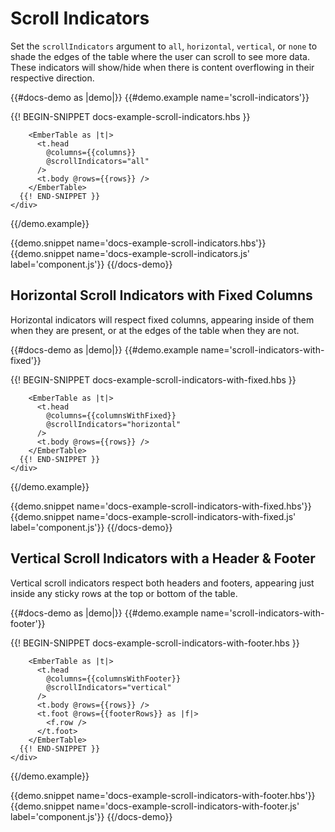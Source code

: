 # Scroll Indicators

Set the `scrollIndicators` argument to `all`, `horizontal`, `vertical`, or `none` to
shade the edges of the table where the user can scroll to see more data.
These indicators will show/hide when there is content overflowing in their
respective direction.

{{#docs-demo as |demo|}}
  {{#demo.example name='scroll-indicators'}}
    <div class="demo-container">
      {{! BEGIN-SNIPPET docs-example-scroll-indicators.hbs }}

        <EmberTable as |t|>
          <t.head
            @columns={{columns}}
            @scrollIndicators="all"
          />
          <t.body @rows={{rows}} />
        </EmberTable>
      {{! END-SNIPPET }}
    </div>
  {{/demo.example}}

  {{demo.snippet name='docs-example-scroll-indicators.hbs'}}
  {{demo.snippet name='docs-example-scroll-indicators.js' label='component.js'}}
{{/docs-demo}}

## Horizontal Scroll Indicators with Fixed Columns

Horizontal indicators will respect fixed columns, appearing inside of
them when they are present, or at the edges of the table when they are not.

{{#docs-demo as |demo|}}
  {{#demo.example name='scroll-indicators-with-fixed'}}
    <div class="demo-container">
      {{! BEGIN-SNIPPET docs-example-scroll-indicators-with-fixed.hbs }}

        <EmberTable as |t|>
          <t.head
            @columns={{columnsWithFixed}}
            @scrollIndicators="horizontal"
          />
          <t.body @rows={{rows}} />
        </EmberTable>
      {{! END-SNIPPET }}
    </div>
  {{/demo.example}}

  {{demo.snippet name='docs-example-scroll-indicators-with-fixed.hbs'}}
  {{demo.snippet name='docs-example-scroll-indicators-with-fixed.js' label='component.js'}}
{{/docs-demo}}

## Vertical Scroll Indicators with a Header & Footer

Vertical scroll indicators respect both headers and footers, appearing just
inside any sticky rows at the top or bottom of the table.

{{#docs-demo as |demo|}}
  {{#demo.example name='scroll-indicators-with-footer'}}
    <div class="demo-container">
      {{! BEGIN-SNIPPET docs-example-scroll-indicators-with-footer.hbs }}

        <EmberTable as |t|>
          <t.head
            @columns={{columnsWithFooter}}
            @scrollIndicators="vertical"
          />
          <t.body @rows={{rows}} />
          <t.foot @rows={{footerRows}} as |f|>
            <f.row />
          </t.foot>
        </EmberTable>
      {{! END-SNIPPET }}
    </div>
  {{/demo.example}}

  {{demo.snippet name='docs-example-scroll-indicators-with-footer.hbs'}}
  {{demo.snippet name='docs-example-scroll-indicators-with-footer.js' label='component.js'}}
{{/docs-demo}}
